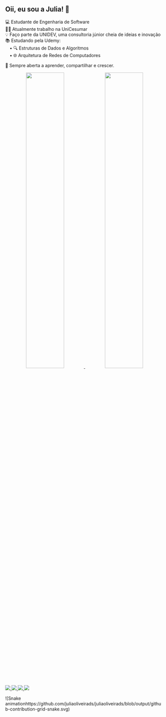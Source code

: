 ## Oii, eu sou a Julia! 💙


💻 Estudante de Engenharia de Software  
🧑‍💻 Atualmente trabalho na UniCesumar  
💡 Faço parte da UNIDEV, uma consultoria júnior cheia de ideias e inovação  
📚 Estudando pela Udemy:  
 • 🔍  Estruturas de Dados e Algoritmos   
 • 🌐  Arquitetura de Redes de Computadores   

💬 Sempre aberta a aprender, compartilhar e crescer.

<div align="center">
  <a href="https://github.com/juliaoliveirads">
    <img width="49%" src="https://github-readme-stats.vercel.app/api?username=juliaoliveirads&show_icons=true&theme=dracula&include_all_commits=true&count_private=true" />
    <img width="49%" src="https://github-readme-stats.vercel.app/api/top-langs/?username=juliaoliveirads&layout=compact&langs_count=16&theme=dracula" />
  </a>
</div>
  
##

<div> 
  <a href="https://instagram.com/juliadsanttos" target="_blank">
    <img src="https://img.shields.io/badge/-Instagram-E4405F?style=for-the-badge&logo=instagram&logoColor=white" />
  </a>

  <a href="https://discord.gg/G9GPg5SA75" target="_blank">
    <img src="https://img.shields.io/badge/Discord-7289DA?style=for-the-badge&logo=discord&logoColor=white" />
  </a>

  <a href="mailto:juliaoliveiradossantos015@gmail.com" target="_blank">
    <img src="https://img.shields.io/badge/-Gmail-D14836?style=for-the-badge&logo=gmail&logoColor=white" />
  </a>

  <a href="https://www.linkedin.com/in/juliaoliveira-tech/" target="_blank">
    <img src="https://img.shields.io/badge/-LinkedIn-0077B5?style=for-the-badge&logo=linkedin&logoColor=white" />
  </a>
</div>

![Snake animationhttps://github.com/juliaoliveirads/juliaoliveirads/blob/output/github-contribution-grid-snake.svg)

